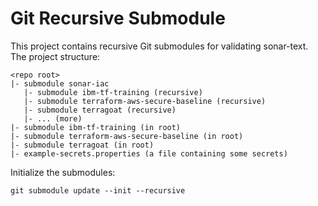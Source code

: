 # Git Recursive Submodule

This project contains recursive Git submodules for validating sonar-text.
The project structure:

```
<repo root>
|- submodule sonar-iac
   |- submodule ibm-tf-training (recursive)
   |- submodule terraform-aws-secure-baseline (recursive)
   |- submodule terragoat (recursive)
   |- ... (more)
|- submodule ibm-tf-training (in root)
|- submodule terraform-aws-secure-baseline (in root)
|- submodule terragoat (in root)
|- example-secrets.properties (a file containing some secrets)
```

Initialize the submodules:

```
git submodule update --init --recursive
```

